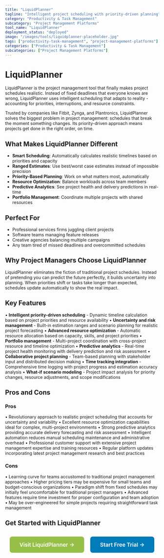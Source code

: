 ```yaml
---
title: "LiquidPlanner"
tagline: "Intelligent project scheduling with priority-driven planning"
category: "Productivity & Task Management"
subcategory: "Project Management Platforms"
tool_name: "LiquidPlanner"
deployment_status: "deployed"
image: "/images/tools/liquidplanner-placeholder.jpg"
tags: ["productivity-task-management", "project-management-platforms"]
categories: ["Productivity & Task Management"]
subcategories: ["Project Management Platforms"]
---
```


# LiquidPlanner

LiquidPlanner is the project management tool that finally makes project schedules realistic. Instead of fixed deadlines that everyone knows are wrong, LiquidPlanner uses intelligent scheduling that adapts to reality - accounting for priorities, interruptions, and resource constraints.

Trusted by companies like Fitbit, Zynga, and Plantronics, LiquidPlanner solves the biggest problem in project management: schedules that break the moment something changes. Its priority-driven approach means projects get done in the right order, on time.

## What Makes LiquidPlanner Different
- **Smart Scheduling**: Automatically calculates realistic timelines based on priorities and capacity
- **Ranged Estimates**: Use best/worst case estimates instead of impossible precision
- **Priority-Based Planning**: Work on what matters most, automatically
- **Resource Optimization**: Balance workloads across team members
- **Predictive Analytics**: See project health and delivery predictions in real-time
- **Portfolio Management**: Coordinate multiple projects with shared resources

## Perfect For
- Professional services firms juggling client projects
- Software teams managing feature releases
- Creative agencies balancing multiple campaigns
- Any team tired of missed deadlines and overcommitted schedules

## Why Project Managers Choose LiquidPlanner
LiquidPlanner eliminates the fiction of traditional project schedules. Instead of pretending you can predict the future perfectly, it builds uncertainty into planning. When priorities shift or tasks take longer than expected, schedules update automatically to show the real impact.

## Key Features

• **Intelligent priority-driven scheduling** - Dynamic timeline calculation based on project priorities and resource availability
• **Uncertainty and risk management** - Built-in estimation ranges and scenario planning for realistic project forecasting
• **Advanced resource optimization** - Automatic resource allocation based on capacity, skills, and project priorities
• **Portfolio management** - Multi-project coordination with cross-project resource and timeline optimization
• **Predictive analytics** - Real-time project health monitoring with delivery prediction and risk assessment
• **Collaborative project planning** - Team-based planning with stakeholder input and distributed decision making
• **Time tracking integration** - Comprehensive time logging with project progress and estimation accuracy analysis
• **What-if scenario modeling** - Project impact analysis for priority changes, resource adjustments, and scope modifications

## Pros and Cons

### Pros
• Revolutionary approach to realistic project scheduling that accounts for uncertainty and variability
• Excellent resource optimization capabilities ideal for complex, multi-project environments
• Strong predictive analytics providing accurate delivery forecasting and risk assessment
• Intelligent automation reduces manual scheduling maintenance and administrative overhead
• Professional customer support with extensive project management expertise and training resources
• Regular platform updates incorporating latest project management research and best practices

### Cons
• Learning curve for teams accustomed to traditional project management approaches
• Higher pricing tiers may be expensive for small teams and budget-conscious organizations
• Paradigm shift from fixed schedules may initially feel uncomfortable for traditional project managers
• Advanced features require time investment for proper configuration and team adoption
• May be over-engineered for simple projects requiring straightforward task management

## Get Started with LiquidPlanner

<div style="text-align: center; margin: 2rem 0;">
  <a href="https://www.liquidplanner.com" target="_blank" rel="noopener noreferrer" style="display: inline-block; background: #96BF47; color: white; padding: 1rem 2rem; text-decoration: none; border-radius: 8px; font-weight: 600; font-size: 1.1rem; margin-right: 1rem;">Visit LiquidPlanner →</a>
  <a href="https://www.liquidplanner.com/free-trial" target="_blank" rel="noopener noreferrer" style="display: inline-block; background: #007cba; color: white; padding: 1rem 2rem; text-decoration: none; border-radius: 8px; font-weight: 600; font-size: 1.1rem;">Start Free Trial →</a>
</div>